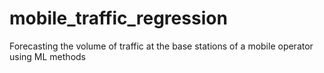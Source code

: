 # mobile_traffic_regression
Forecasting the volume of traffic at the base stations of a mobile operator using ML methods 
